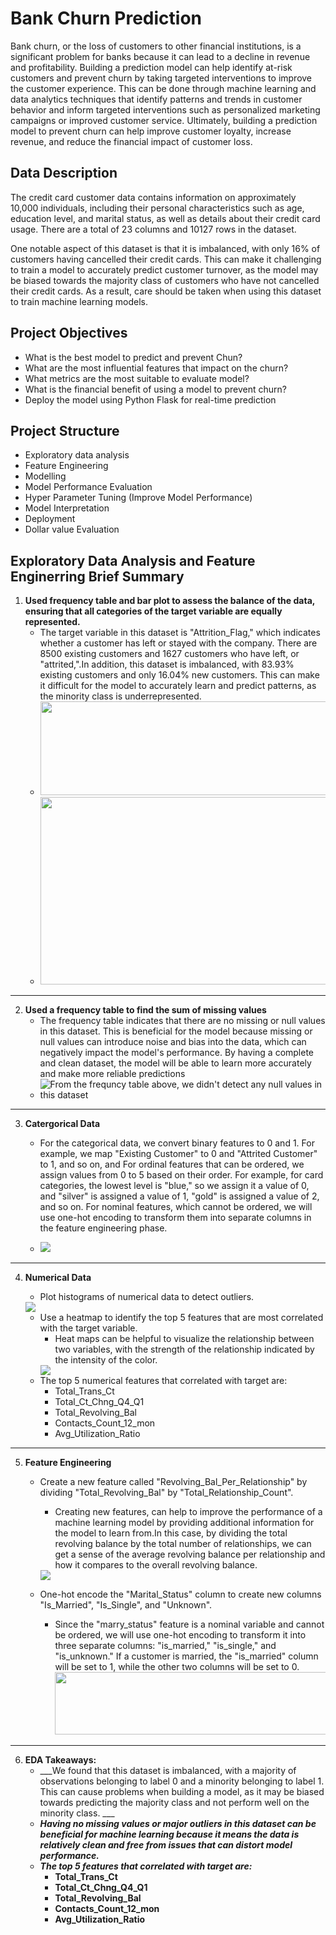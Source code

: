 # Bank Churn Prediction
Bank churn, or the loss of customers to other financial institutions, is a significant problem for banks because it can lead to a decline in revenue and profitability. Building a prediction model can help identify at-risk customers and prevent churn by taking targeted interventions to improve the customer experience. This can be done through machine learning and data analytics techniques that identify patterns and trends in customer behavior and inform targeted interventions such as personalized marketing campaigns or improved customer service. Ultimately, building a prediction model to prevent churn can help improve customer loyalty, increase revenue, and reduce the financial impact of customer loss.

## Data Description

The credit card customer data contains information on approximately 10,000 individuals, including their personal characteristics such as age, education level, and marital status, as well as details about their credit card usage. There are a total of 23 columns and 10127 rows in the dataset.

One notable aspect of this dataset is that it is imbalanced, with only 16% of customers having cancelled their credit cards. This can make it challenging to train a model to accurately predict customer turnover, as the model may be biased towards the majority class of customers who have not cancelled their credit cards. As a result, care should be taken when using this dataset to train machine learning models.
## Project Objectives 
- What is the best model to predict and prevent Chun?
- What are the most influential features that impact on the churn?
- What metrics are the most suitable to evaluate model?
- What is the financial benefit of using a model to prevent churn?
- Deploy the model using Python Flask for real-time prediction
## Project Structure

- Exploratory data analysis
- Feature Engineering
- Modelling
- Model Performance Evaluation
- Hyper Parameter Tuning (Improve Model Performance)
- Model Interpretation
- Deployment
- Dollar value Evaluation



## Exploratory Data Analysis and Feature Enginerring Brief Summary
1. __Used frequency table and bar plot to assess the balance of the data, ensuring that all categories of the target variable are equally represented.__
    *   The target variable in this dataset is "Attrition_Flag," which indicates whether a customer has left or stayed with the company. There are 8500 existing customers and 1627 customers who have left, or "attrited,".In addition, this dataset is imbalanced, with 83.93% existing customers and only 16.04% new customers. This can make it difficult for the model to accurately learn and predict patterns, as the minority class is underrepresented.
    *  <img src="Plots/EDA/Screen Shot 2022-12-22 at 23.08.37.png" width=500 height=150>
    *  <img src="Plots/EDA/data balance.png" width=500 height=300>
    

----------

2. __Used a frequency table to find the sum of missing values__
     *   The frequency table indicates that there are no missing or null values in this dataset. This is beneficial for the model because missing or null values can introduce noise and bias into the data, which can negatively impact the model's performance. By having a complete and clean dataset, the model will be able to learn more accurately and make more reliable predictions
     *   <img src="Plots/EDA/null.png" alt="From the frequncy table above, we didn't detect any null values in this dataset"> 


----------
3. __Catergorical Data__
    * For the categorical data, we convert binary features to 0 and 1. For example, we map "Existing Customer" to 0 and "Attrited Customer" to 1, and so on, and  For ordinal features that can be ordered, we assign values from 0 to 5 based on their order. For example, for card categories, the lowest level is "blue," so we assign it a value of 0, and "silver" is assigned a value of 1, "gold" is assigned a value of 2, and so on. For nominal features, which cannot be ordered, we will use one-hot encoding to transform them into separate columns in the feature engineering phase.
    
    * <img src="Plots/EDA/Cat.png">
    
    
----------
4. __Numerical Data__
    * Plot histograms of numerical data to detect outliers.
    <img src="Plots/EDA/num.png">
    
     * Use a heatmap to identify the top 5 features that are most correlated with the target variable.
       * Heat maps can be helpful to visualize the relationship between two variables, with the strength of the relationship indicated by the intensity of the color.
       <img src="Plots/EDA/heat1.png">
      * The top 5 numerical features that correlated with target are:
        *  Total_Trans_Ct
        *  Total_Ct_Chng_Q4_Q1
        *  Total_Revolving_Bal
        *  Contacts_Count_12_mon
        *  Avg_Utilization_Ratio
    
----------
    
 
5. __Feature Engineering__
    * Create a new feature called "Revolving_Bal_Per_Relationship" by dividing "Total_Revolving_Bal" by "Total_Relationship_Count".
      * Creating new features, can help to improve the performance of a machine learning model by providing additional information for the model to learn from.In this case, by dividing the total revolving balance by the total number of relationships, we can get a sense of the average revolving balance per relationship and how it compares to the overall revolving balance. 
      
      <img src="Plots/EDA/Screen Shot 2022-12-23 at 02.30.05.png">
   * One-hot encode the "Marital_Status" column to create new columns "Is_Married", "Is_Single", and "Unknown".
      * Since the "marry_status" feature is a nominal variable and cannot be ordered, we will use one-hot encoding to transform it into three separate columns: "is_married," "is_single," and "is_unknown." If a customer is married, the "is_married" column will be set to 1, while the other two columns will be set to 0. 
           <img src="Plots/EDA/Screen Shot 2022-12-23 at 02.22.52.png" width=450 height=100>
   
 ----------
 
 
6. __EDA Takeaways:__
    * ___We found that this dataset is imbalanced, with a majority of observations belonging to label 0 and a minority belonging to label 1. This can cause problems when building a model, as it may be biased towards predicting the majority class and not perform well on the minority class. ___
    * ___Having no missing values or major outliers in this dataset can be beneficial for machine learning because it means the data is relatively clean and free from issues that can distort model performance.___
    * ___The top 5 features that correlated with target are:___
        *  __Total_Trans_Ct__
        *  __Total_Ct_Chng_Q4_Q1__
        *  __Total_Revolving_Bal__
        *  __Contacts_Count_12_mon__
        *  __Avg_Utilization_Ratio__






